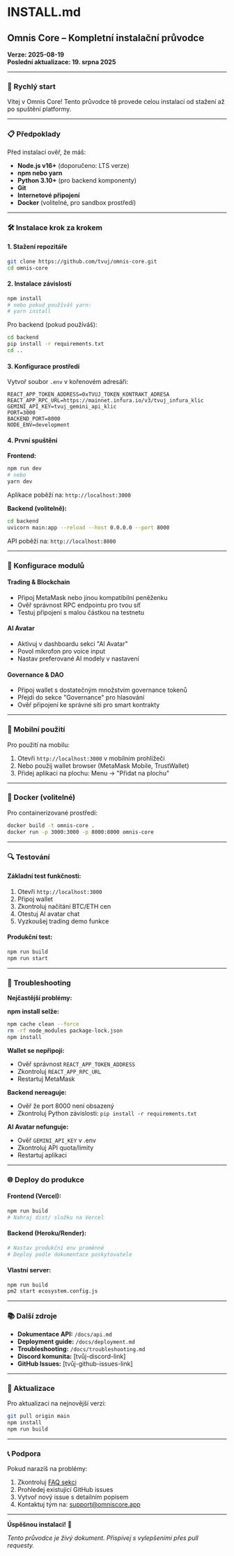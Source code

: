 # INSTALL.md

## Omnis Core – Kompletní instalační průvodce

**Verze: 2025-08-19**  
**Poslední aktualizace: 19. srpna 2025**

---

### 🚀 Rychlý start

Vítej v Omnis Core! Tento průvodce tě provede celou instalací od stažení až po spuštění platformy.

---

### 📋 Předpoklady

Před instalací ověř, že máš:
- **Node.js v16+** (doporučeno: LTS verze)
- **npm nebo yarn**
- **Python 3.10+** (pro backend komponenty)
- **Git**
- **Internetové připojení**
- **Docker** (volitelné, pro sandbox prostředí)

---

### 🛠️ Instalace krok za krokem

#### 1. Stažení repozitáře
```bash
git clone https://github.com/tvuj/omnis-core.git
cd omnis-core
```

#### 2. Instalace závislostí
```bash
npm install
# nebo pokud používáš yarn:
# yarn install
```

Pro backend (pokud používáš):
```bash
cd backend
pip install -r requirements.txt
cd ..
```

#### 3. Konfigurace prostředí
Vytvoř soubor `.env` v kořenovém adresáři:
```env
REACT_APP_TOKEN_ADDRESS=0xTVUJ_TOKEN_KONTRAKT_ADRESA
REACT_APP_RPC_URL=https://mainnet.infura.io/v3/tvuj_infura_klic
GEMINI_API_KEY=tvuj_gemini_api_klic
PORT=3000
BACKEND_PORT=8000
NODE_ENV=development
```

#### 4. První spuštění

**Frontend:**
```bash
npm run dev
# nebo
yarn dev
```
Aplikace poběží na: `http://localhost:3000`

**Backend (volitelně):**
```bash
cd backend
uvicorn main:app --reload --host 0.0.0.0 --port 8000
```
API poběží na: `http://localhost:8000`

---

### 🔧 Konfigurace modulů

#### Trading & Blockchain
- Připoj MetaMask nebo jinou kompatibilní peněženku
- Ověř správnost RPC endpointu pro tvou síť
- Testuj připojení s malou částkou na testnetu

#### AI Avatar
- Aktivuj v dashboardu sekci "AI Avatar"
- Povol mikrofon pro voice input
- Nastav preferované AI modely v nastavení

#### Governance & DAO
- Připoj wallet s dostatečným množstvím governance tokenů
- Přejdi do sekce "Governance" pro hlasování
- Ověř připojení ke správné síti pro smart kontrakty

---

### 📱 Mobilní použití

Pro použití na mobilu:
1. Otevři `http://localhost:3000` v mobilním prohlížeči
2. Nebo použij wallet browser (MetaMask Mobile, TrustWallet)
3. Přidej aplikaci na plochu: Menu → "Přidat na plochu"

---

### 🐳 Docker (volitelné)

Pro containerizované prostředí:
```bash
docker build -t omnis-core .
docker run -p 3000:3000 -p 8000:8000 omnis-core
```

---

### 🔍 Testování

#### Základní test funkčnosti:
1. Otevři `http://localhost:3000`
2. Připoj wallet
3. Zkontroluj načítání BTC/ETH cen
4. Otestuj AI avatar chat
5. Vyzkoušej trading demo funkce

#### Produkční test:
```bash
npm run build
npm run start
```

---

### 🚨 Troubleshooting

**Nejčastější problémy:**

**npm install selže:**
```bash
npm cache clean --force
rm -rf node_modules package-lock.json
npm install
```

**Wallet se nepřipojí:**
- Ověř správnost `REACT_APP_TOKEN_ADDRESS`
- Zkontroluj `REACT_APP_RPC_URL`
- Restartuj MetaMask

**Backend nereaguje:**
- Ověř že port 8000 není obsazený
- Zkontroluj Python závislosti: `pip install -r requirements.txt`

**AI Avatar nefunguje:**
- Ověř `GEMINI_API_KEY` v .env
- Zkontroluj API quota/limity
- Restartuj aplikaci

---

### 🌐 Deploy do produkce

#### Frontend (Vercel):
```bash
npm run build
# Nahraj dist/ složku na Vercel
```

#### Backend (Heroku/Render):
```bash
# Nastav produkční env proměnné
# Deploy podle dokumentace poskytovatele
```

#### Vlastní server:
```bash
npm run build
pm2 start ecosystem.config.js
```

---

### 📚 Další zdroje

- **Dokumentace API:** `/docs/api.md`
- **Deployment guide:** `/docs/deployment.md`
- **Troubleshooting:** `/docs/troubleshooting.md`
- **Discord komunita:** [tvůj-discord-link]
- **GitHub Issues:** [tvůj-github-issues-link]

---

### 🔄 Aktualizace

Pro aktualizaci na nejnovější verzi:
```bash
git pull origin main
npm install
npm run build
```

---

### 📞 Podpora

Pokud narazíš na problémy:
1. Zkontroluj [FAQ sekci](#troubleshooting)
2. Prohledej existující GitHub issues
3. Vytvoř nový issue s detailním popisem
4. Kontaktuj tým na: support@omniscore.app

---

**Úspěšnou instalaci!** 🎉

*Tento průvodce je živý dokument. Přispívej s vylepšeními přes pull requesty.*